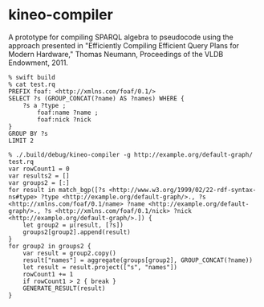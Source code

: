 # kineo-compiler

A prototype for compiling SPARQL algebra to pseudocode using the approach
presented in "Efficiently Compiling Efficient Query Plans for Modern Hardware,"
Thomas Neumann, Proceedings of the VLDB Endowment, 2011.

```
% swift build
% cat test.rq
PREFIX foaf: <http://xmlns.com/foaf/0.1/>
SELECT ?s (GROUP_CONCAT(?name) AS ?names) WHERE {
    ?s a ?type ;
        foaf:name ?name ;
        foaf:nick ?nick
}
GROUP BY ?s
LIMIT 2

% ./.build/debug/kineo-compiler -g http://example.org/default-graph/ test.rq
var rowCount1 = 0
var results2 = []
var groups2 = [:]
for result in match_bgp([?s <http://www.w3.org/1999/02/22-rdf-syntax-ns#type> ?type <http://example.org/default-graph/>., ?s <http://xmlns.com/foaf/0.1/name> ?name <http://example.org/default-graph/>., ?s <http://xmlns.com/foaf/0.1/nick> ?nick <http://example.org/default-graph/>.]) {
    let group2 = µ(result, [?s])
    groups2[group2].append(result)
}
for group2 in groups2 {
    var result = group2.copy()
    result["names"] = aggregate(groups[group2], GROUP_CONCAT(?name))
    let result = result.project(["s", "names"])
    rowCount1 += 1
    if rowCount1 > 2 { break }
    GENERATE_RESULT(result)
}
```
